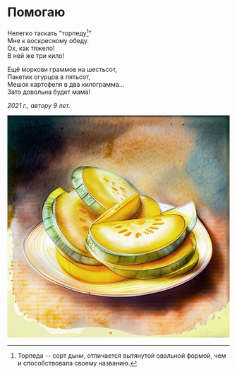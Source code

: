 # Помогаю

Нелегко таскать "торпеду[^1]"  
Мне к воскресному обеду.  
Ох, как тяжело!  
В ней же три кило!

Ещё моркови граммов на шестьсот,  
Пакетик огурцов в пятьсот,  
Мешок картофеля в два килограмма...  
Зато довольна будет мама!

[^1]: Торпеда -- сорт дыни, отличается вытянутой овальной формой, чем и способствовала своему названию. 

*2021 г., автору 9 лет.*

![Дыня](../images/melon.jpg)

